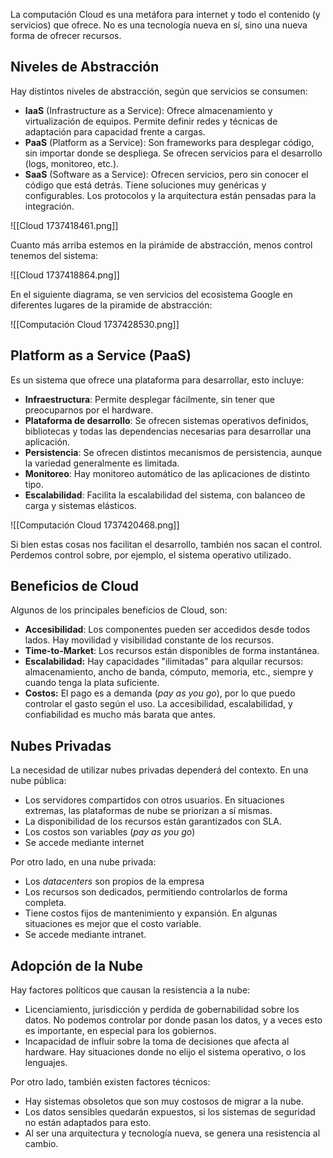 La computación Cloud es una metáfora para internet y todo el contenido (y servicios) que ofrece. No es una tecnología nueva en sí, sino una nueva forma de ofrecer recursos.

## Niveles de Abstracción

Hay distintos niveles de abstracción, según que servicios se consumen:

- **IaaS** (Infrastructure as a Service): Ofrece almacenamiento y virtualización de equipos. Permite definir redes y técnicas de adaptación para capacidad frente a cargas.
- **PaaS** (Platform as a Service): Son frameworks para desplegar código, sin importar donde se despliega. Se ofrecen servicios para el desarrollo (logs, monitoreo, etc.).
- **SaaS** (Software as a Service): Ofrecen servicios, pero sin conocer el código que está detrás. Tiene soluciones muy genéricas y configurables. Los protocolos y la arquitectura están pensadas para la integración.

![[Cloud 1737418461.png]]

Cuanto más arriba estemos en la pirámide de abstracción, menos control tenemos del sistema:

![[Cloud 1737418864.png]]

En el siguiente diagrama, se ven servicios del ecosistema Google en diferentes lugares de la piramide de abstracción:

![[Computación Cloud 1737428530.png]]

## Platform as a Service (PaaS)

Es un sistema que ofrece una plataforma para desarrollar, esto incluye:

- **Infraestructura**: Permite desplegar fácilmente, sin tener que preocuparnos por el hardware.
- **Plataforma de desarrollo**: Se ofrecen sistemas operativos definidos, bibliotecas y todas las dependencias necesarias para desarrollar una aplicación.
- **Persistencia**: Se ofrecen distintos mecanismos de persistencia, aunque la variedad generalmente es limitada.
- **Monitoreo**: Hay monitoreo automático de las aplicaciones de distinto tipo.
- **Escalabilidad**: Facilita la escalabilidad del sistema, con balanceo de carga y sistemas elásticos.

![[Computación Cloud 1737420468.png]]

Si bien estas cosas nos facilitan el desarrollo, también nos sacan el control. Perdemos control sobre, por ejemplo, el sistema operativo utilizado.

## Beneficios de Cloud

Algunos de los principales beneficios de Cloud, son:

- **Accesibilidad**: Los componentes pueden ser accedidos desde todos lados. Hay movilidad y visibilidad constante de los recursos.
- **Time-to-Market**: Los recursos están disponibles de forma instantánea.
- **Escalabilidad:** Hay capacidades "ilimitadas" para alquilar recursos: almacenamiento, ancho de banda, cómputo, memoria, etc., siempre y cuando tenga la plata suficiente.
- **Costos:** El pago es a demanda (*pay as you go*), por lo que puedo controlar el gasto según el uso. La accesibilidad, escalabilidad, y confiabilidad es mucho más barata que antes.

## Nubes Privadas

La necesidad de utilizar nubes privadas dependerá del contexto. En una nube pública:

- Los servidores compartidos con otros usuarios. En situaciones extremas, las plataformas de nube se priorizan a sí mismas.
- La disponibilidad de los recursos están garantizados con SLA.
- Los costos son variables (*pay as you go*)
- Se accede mediante internet

Por otro lado, en una nube privada:

- Los *datacenters* son propios de la empresa
- Los recursos son dedicados, permitiendo controlarlos de forma completa.
- Tiene costos fijos de mantenimiento y expansión. En algunas situaciones es mejor que el costo variable.
- Se accede mediante intranet.

## Adopción de la Nube

Hay factores políticos que causan la resistencia a la nube:

- Licenciamiento, jurisdicción y perdida de gobernabilidad sobre los datos. No podemos controlar por donde pasan los datos, y a veces esto es importante, en especial para los gobiernos.
- Incapacidad de influir sobre la toma de decisiones que afecta al hardware. Hay situaciones donde no elijo el sistema operativo, o los lenguajes.

Por otro lado, también existen factores técnicos:

- Hay sistemas obsoletos que son muy costosos de migrar a la nube.
- Los datos sensibles quedarán expuestos, si los sistemas de seguridad no están adaptados para esto.
- Al ser una arquitectura y tecnología nueva, se genera una resistencia al cambio.

